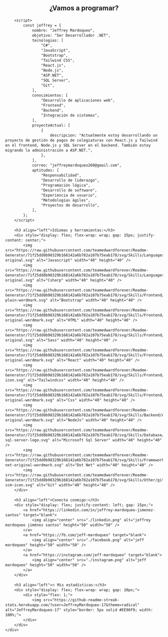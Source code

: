 <!DOCTYPE html>
<html lang="es">

<head>
    <meta charset="UTF-8">
    <meta name="viewport" content="width=device-width, initial-scale=1.0">
    <title>Portafolio de Jeffrey Mardoqueo</title>
    <link rel="stylesheet" href="style.css">
</head>

<body>
    <div class="header">
        <div class="imagenes">
            <!-- Imagen de perfil si es necesario -->
        </div>
        <h2 align="center">¿Vamos a programar?</h2>

        <script>
            const jeffrey = {
                nombre: "Jeffrey Mardoqueo",
                objetivo: "Ser Desarrollador .NET",
                tecnologias: [
                    "C#",
                    "JavaScript",
                    "Bootstrap",
                    "Tailwind CSS",
                    "React.js",
                    "Node.js",
                    "ASP.NET",
                    "SQL Server",
                    "Git",
                ],
                conocimientos: [
                    "Desarrollo de aplicaciones web",
                    "Frontend",
                    "Backend",
                    "Integración de sistemas",
                ],
                proyectoActual: [
                    {
                        descripcion: "Actualmente estoy desarrollando un proyecto de gestión de pagos de colegiaturas con React.js y Tailwind en el frontend, Node.js y SQL Server en el backend. También estoy migrando la administración a ASP.NET.",
                    },
                ],
                correo: "jeffreymardoqueo260@gmail.com",
                aptitudes: [
                    "Responsabilidad",
                    "Desarrollo de liderazgo",
                    "Programación lógica",
                    "Desarrollo de software",
                    "Experiencia de usuario",
                    "Metodologías ágiles",
                    "Proyectos de desarrollo",
                ],
            };
        </script>

        <h3 align="left">Idiomas y herramientas:</h3>
        <div style="display: flex; flex-wrap: wrap; gap: 15px; justify-content: center;">
            <img src="https://raw.githubusercontent.com/teamedwardforever/Readme-Generator/71f25dd8b98329b168142a6b782a107b75eab178/svg/Skills/Languages/javascript-original.svg" alt="Javascript" width="40" height="40" />
            <img src="https://raw.githubusercontent.com/teamedwardforever/Readme-Generator/71f25dd8b98329b168142a6b782a107b75eab178/svg/Skills/Languages/csharp-original.svg" alt="Csharp" width="40" height="40" />
            <img src="https://raw.githubusercontent.com/teamedwardforever/Readme-Generator/71f25dd8b98329b168142a6b782a107b75eab178/svg/Skills/Frontend/bootstrap-plain-wordmark.svg" alt="Bootstrap" width="40" height="40" />
            <img src="https://raw.githubusercontent.com/teamedwardforever/Readme-Generator/71f25dd8b98329b168142a6b782a107b75eab178/svg/Skills/Frontend/html5-original-wordmark.svg" alt="HTML" width="40" height="40" />
            <img src="https://raw.githubusercontent.com/teamedwardforever/Readme-Generator/71f25dd8b98329b168142a6b782a107b75eab178/svg/Skills/Frontend/sass-original.svg" alt="Sass" width="40" height="40" />
            <img src="https://raw.githubusercontent.com/teamedwardforever/Readme-Generator/71f25dd8b98329b168142a6b782a107b75eab178/svg/Skills/Frontend/react-original-wordmark.svg" alt="React" width="40" height="40" />
            <img src="https://raw.githubusercontent.com/teamedwardforever/Readme-Generator/71f25dd8b98329b168142a6b782a107b75eab178/svg/Skills/Frontend/tailwindcss-icon.svg" alt="Tailwindcss" width="40" height="40" />
            <img src="https://raw.githubusercontent.com/teamedwardforever/Readme-Generator/71f25dd8b98329b168142a6b782a107b75eab178/svg/Skills/Frontend/css3-original-wordmark.svg" alt="Css" width="40" height="40" />
            <img src="https://raw.githubusercontent.com/teamedwardforever/Readme-Generator/71f25dd8b98329b168142a6b782a107b75eab178/svg/Skills/Backend/nodejs-original-wordmark.svg" alt="NodeJs" width="40" height="40" />
            <img src="https://raw.githubusercontent.com/teamedwardforever/Readme-Generator/71f25dd8b98329b168142a6b782a107b75eab178/svg/Skills/Database/microsoft-sql-server-logo.svg" alt="Microsoft Sql Server" width="40" height="40" />
            <img src="https://raw.githubusercontent.com/teamedwardforever/Readme-Generator/71f25dd8b98329b168142a6b782a107b75eab178/svg/Skills/Framework/dot-net-original-wordmark.svg" alt="Dot Net" width="40" height="40" />
            <img src="https://raw.githubusercontent.com/teamedwardforever/Readme-Generator/71f25dd8b98329b168142a6b782a107b75eab178/svg/Skills/Other/git-scm-icon.svg" alt="Git" width="40" height="40" />
        </div>

        <h3 align="left">Conecta conmigo:</h3>
        <div style="display: flex; justify-content: left; gap: 15px;">
            <a href="https://linkedin.com/in/jeffrey-mardoqueo-jimenez-santos" target="blank">
                <img align="center" src="./linkedin.png" alt="jeffrey mardoqueo jiménez santos" height="50" width="50" />
            </a>
            <a href="https://fb.com/jeff-mardoqueo" target="blank">
                <img align="center" src="./facebook.png" alt="jeff mardoqueo" height="50" width="50" />
            </a>
            <a href="https://instagram.com/jeff-mardoqueo" target="blank">
                <img align="center" src="./instagram.png" alt="jeff mardoqueo" height="50" width="50" />
            </a>
        </div>

        <h3 align="left">🔥 Mis estadísticas:</h3>
        <div style="display: flex; flex-wrap: wrap; gap: 10px;">
            <div style="flex: 1;">
                <img src="https://github-readme-streak-stats.herokuapp.com/?user=JeffreyMardoqueo-17&theme=radical" alt="JeffreyMardoqueo-17" style="border: 5px solid #EE96F9; width: 100%;">
            </div>
        </div>
    </div>
</body>

</html>
